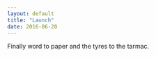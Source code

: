 ```yaml
---
layout: default
title: "Launch"
date: 2016-06-20
---
```

Finally word to paper and the tyres to the tarmac. 
